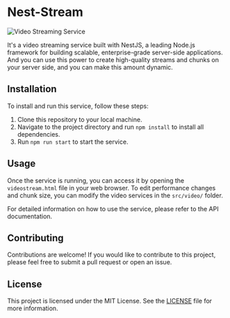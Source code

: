 # Nest-Stream

![Video Streaming Service](https://img.freepik.com/premium-vector/live-streaming-text-neon-effect-3d-premium-design_532225-23.jpg?w=2000)

It's a video streaming service built with NestJS, a leading Node.js framework for building scalable, enterprise-grade server-side applications. And you can use this power to create high-quality streams and chunks on your server side, and you can make this amount dynamic.
## Installation

To install and run this service, follow these steps:

1. Clone this repository to your local machine.
2. Navigate to the project directory and run `npm install` to install all dependencies.
3. Run `npm run start` to start the service.

## Usage

Once the service is running, you can access it by opening the `videostream.html` file in your web browser. To edit performance changes and chunk size, you can modify the video services in the `src/video/` folder.

For detailed information on how to use the service, please refer to the API documentation.

## Contributing

Contributions are welcome! If you would like to contribute to this project, please feel free to submit a pull request or open an issue.

## License

This project is licensed under the MIT License. See the [LICENSE](LICENSE) file for more information.

